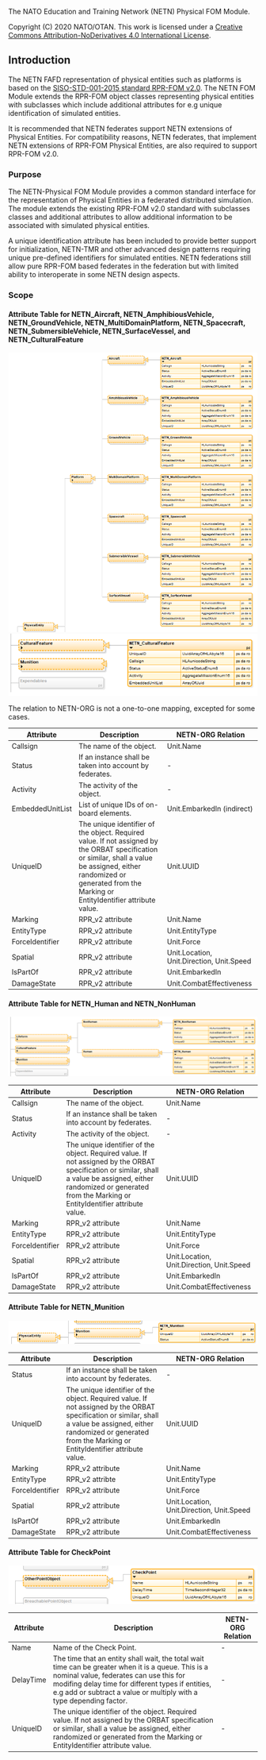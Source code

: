 
The NATO Education and Training Network (NETN) Physical FOM Module.

Copyright (C) 2020 NATO/OTAN.
This work is licensed under a [Creative Commons Attribution-NoDerivatives 4.0 International License](LICENCE.md).

## Introduction

The NETN FAFD representation of physical entities such as platforms is based on the [SISO-STD-001-2015 standard RPR-FOM v2.0](https://www.sisostds.org/). The NETN FOM Module extends the RPR-FOM object classes representing physical entities with subclasses which include additional attributes for e.g unique identification of simulated entities.

It is recommended that NETN federates support NETN extensions of Physical Entities. For compatibility reasons, NETN federates, that implement NETN extensions of RPR-FOM Physical Entities, are also required to support RPR-FOM v2.0.

### Purpose

The NETN-Physical FOM Module provides a common standard interface for the representation of Physical Entities in a federated distributed simulation. The module extends the existing RPR-FOM v2.0 standard with subclasses classes and additional attributes to allow additional information to be associated with simulated physical entities.

A unique identification attribute has been included to provide better support for initialization, NETN-TMR and other advanced design patterns requiring unique pre-defined identifiers for simulated entities. NETN federations still allow pure RPR-FOM based federates in the federation but with limited ability to interoperate in some NETN design aspects. 

### Scope

#### Attribute Table for NETN_Aircraft, NETN_AmphibiousVehicle, NETN_GroundVehicle, NETN_MultiDomainPlatform, NETN_Spacecraft, NETN_SubmersibleVehicle, NETN_SurfaceVessel, and NETN_CulturalFeature

<img src="./images/Physical-1.png" />

<img src="./images/Physical-CulturalFeature.png" />

The relation to NETN-ORG is not a one-to-one mapping, excepted for some cases.

|Attribute|Description|NETN-ORG Relation|
|---|---|---|
|Callsign|The name of the object.|Unit.Name|
|Status|If an instance shall be taken into account by federates.|-|
|Activity|The activity of the object.|-|
|EmbeddedUnitList|List of unique IDs of on-board elements.|Unit.EmbarkedIn (indirect)|
|UniqueID|The unique identifier of the object. Required value. If not assigned by the ORBAT specification or similar, shall a value be assigned, either randomized or generated from the Marking or EntityIdentifier attribute value.|Unit.UUID|
|Marking|RPR_v2 attribute|Unit.Name|
|EntityType|RPR_v2 attribute|Unit.EntityType|
|ForceIdentifier|RPR_v2 attribute|Unit.Force|
|Spatial|RPR_v2 attribute|Unit.Location, Unit.Direction, Unit.Speed|
|IsPartOf|RPR_v2 attribute|Unit.EmbarkedIn|
|DamageState|RPR_v2 attribute|Unit.CombatEffectiveness|

#### Attribute Table for NETN_Human and NETN_NonHuman

<img src="./images/Physical-Lifeform.png" />

|Attribute|Description|NETN-ORG Relation|
|---|---|---|
|Callsign|The name of the object.|Unit.Name|
|Status|If an instance shall be taken into account by federates.|-|
|Activity|The activity of the object.|-|
|UniqueID|The unique identifier of the object. Required value. If not assigned by the ORBAT specification or similar, shall a value be assigned, either randomized or generated from the Marking or EntityIdentifier attribute value.|Unit.UUID|
|Marking|RPR_v2 attribute|Unit.Name|
|EntityType|RPR_v2 attribute|Unit.EntityType|
|ForceIdentifier|RPR_v2 attribute|Unit.Force|
|Spatial|RPR_v2 attribute|Unit.Location, Unit.Direction, Unit.Speed|
|IsPartOf|RPR_v2 attribute|Unit.EmbarkedIn|
|DamageState|RPR_v2 attribute|Unit.CombatEffectiveness|

#### Attribute Table for NETN_Munition

<img src="./images/Physical-Munition.png" />

|Attribute|Description|NETN-ORG Relation|
|---|---|---|
|Status|If an instance shall be taken into account by federates.|-|
|UniqueID|The unique identifier of the object. Required value. If not assigned by the ORBAT specification or similar, shall a value be assigned, either randomized or generated from the Marking or EntityIdentifier attribute value.|Unit.UUID|
|Marking|RPR_v2 attribute|Unit.Name|
|EntityType|RPR_v2 attribte|Unit.EntityType|
|ForceIdentifier|RPR_v2 attribute|Unit.Force|
|Spatial|RPR_v2 attribute|Unit.Location, Unit.Direction, Unit.Speed|
|IsPartOf|RPR_v2 attribute|Unit.EmbarkedIn|
|DamageState|RPR_v2 attribute|Unit.CombatEffectiveness|

#### Attribute Table for CheckPoint

<img src="./images/Physical-CheckPoint.png" />

|Attribute|Description|NETN-ORG Relation|
|---|---|---|
|Name|Name of the Check Point.|-|
|DelayTime|The time that an entity shall wait, the total wait time can be greater when it is a queue. This is a nominal value, federates can use this for modifing delay time for different types if entities, e.g add or subtract a value or multiply with a type depending factor.|-|
|UniqueID|The unique identifier of the object. Required value. If not assigned by the ORBAT specification or similar, shall a value be assigned, either randomized or generated from the Marking or EntityIdentifier attribute value.|-|

